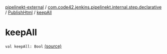 [pipelinekt-external](../../index.md) / [com.code42.jenkins.pipelinekt.internal.step.declarative](../index.md) / [PublishHtml](index.md) / [keepAll](./keep-all.md)

# keepAll

`val keepAll: Bool` [(source)](https://github.com/code42/pipelinekt/tree/master/internal/src/main/kotlin/com/code42/jenkins/pipelinekt/internal/step/declarative/PublishHtml.kt#L15)